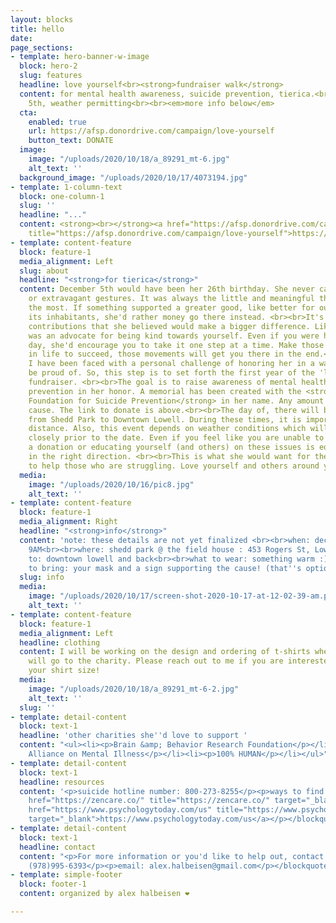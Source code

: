 ```yaml
---
layout: blocks
title: hello
date: 
page_sections:
- template: hero-banner-w-image
  block: hero-2
  slug: features
  headline: love yourself<br><strong>fundraiser walk</strong>
  content: for mental health awareness, suicide prevention, tierica.<br><br>december
    5th, weather permitting<br><br><em>more info below</em>
  cta:
    enabled: true
    url: https://afsp.donordrive.com/campaign/love-yourself
    button_text: DONATE
  image:
    image: "/uploads/2020/10/18/a_89291_mt-6.jpg"
    alt_text: ''
  background_image: "/uploads/2020/10/17/4073194.jpg"
- template: 1-column-text
  block: one-column-1
  slug: ''
  headline: "..."
  content: <strong><br></strong><a href="https://afsp.donordrive.com/campaign/love-yourself"
    title="https://afsp.donordrive.com/campaign/love-yourself">https://afsp.donordrive.com/campaign/love-yourself</a>
- template: content-feature
  block: feature-1
  media_alignment: Left
  slug: about
  headline: "<strong>for tierica</strong>"
  content: December 5th would have been her 26th birthday. She never cared for material
    or extravagant gestures. It was always the little and meaningful things she appreciated
    the most. If something supported a greater good, like better for our planet and
    its inhabitants, she'd rather money go there instead. <br><br>It's these small
    contributions that she believed would make a bigger difference. Likewise, she
    was an advocate for being kind towards yourself. Even if you were having a challenging
    day, she'd encourage you to take it one step at a time. Make those tiny strides
    in life to succeed, those movements will get you there in the end.<br><br>Recently,
    I have been faced with a personal challenge of honoring her in a way she would
    be proud of. So, this step is to set forth the first year of the 'love yourself'
    fundraiser. <br><br>The goal is to raise awareness of mental health and suicide
    prevention in her honor. A memorial has been created with the <strong>American
    Foundation for Suicide Prevention</strong> in her name. Any amount helps in this
    cause. The link to donate is above.<br><br>The day of, there will be a 5K walk
    from Shedd Park to Downtown Lowell. During these times, it is important we social
    distance. Also, this event depends on weather conditions which will be followed
    closely prior to the date. Even if you feel like you are unable to participate,
    a donation or educating yourself (and others) on these issues is equally a step
    in the right direction. <br><br>This is what she would want for the world; continue
    to help those who are struggling. Love yourself and others around you.
  media:
    image: "/uploads/2020/10/16/pic8.jpg"
    alt_text: ''
- template: content-feature
  block: feature-1
  media_alignment: Right
  headline: "<strong>info</strong>"
  content: 'note: these details are not yet finalized <br><br>when: december 5th<br><br>time:
    9AM<br><br>where: shedd park @ the field house : 453 Rogers St, Lowell, MA 01852<br><br>where
    to: downtown lowell and back<br><br>what to wear: something warm :)<br><br>what
    to bring: your mask and a sign supporting the cause! (that''s optional)'
  slug: info
  media:
    image: "/uploads/2020/10/17/screen-shot-2020-10-17-at-12-02-39-am.png"
    alt_text: ''
- template: content-feature
  block: feature-1
  media_alignment: Left
  headline: clothing
  content: I will be working on the design and ordering of t-shirts where all profits
    will go to the charity. Please reach out to me if you are interested as well as
    your shirt size!
  media:
    image: "/uploads/2020/10/18/a_89291_mt-6-2.jpg"
    alt_text: ''
  slug: ''
- template: detail-content
  block: text-1
  headline: 'other charities she''d love to support '
  content: "<ul><li><p>Brain &amp; Behavior Research Foundation</p></li><li><p>National
    Alliance on Mental Illness</p></li><li><p>100% HUMAN</p></li></ul>"
- template: detail-content
  block: text-1
  headline: resources
  content: '<p>suicide hotline number: 800-273-8255</p><p>ways to find therapy:</p><p></p><blockquote><p><a
    href="https://zencare.co/" title="https://zencare.co/" target="_blank">https://zencare.co/</a></p><p><a
    href="https://www.psychologytoday.com/us" title="https://www.psychologytoday.com/us"
    target="_blank">https://www.psychologytoday.com/us</a></p></blockquote>'
- template: detail-content
  block: text-1
  headline: contact
  content: "<p>For more information or you'd like to help out, contact me:</p><p></p><blockquote><p>text:
    (978)995-6393</p><p>email: alex.halbeisen@gmail.com</p></blockquote>"
- template: simple-footer
  block: footer-1
  content: organized by alex halbeisen ❤️

---
```

